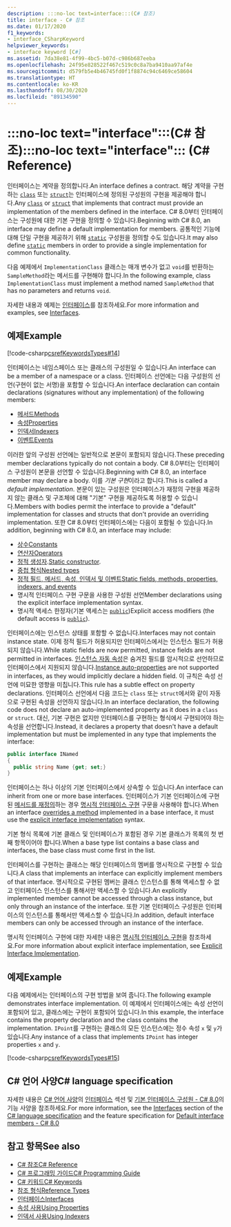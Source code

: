 ```yaml
---
description: :::no-loc text=interface:::(C# 참조)
title: interface - C# 참조
ms.date: 01/17/2020
f1_keywords:
- interface_CSharpKeyword
helpviewer_keywords:
- interface keyword [C#]
ms.assetid: 7da38e81-4f99-4bc5-b07d-c986b687eeba
ms.openlocfilehash: 24f95e828522f467c519c0c8a7ba9410aa97af4e
ms.sourcegitcommit: d579fb5e4b46745fd0f1f8874c94c6469ce58604
ms.translationtype: HT
ms.contentlocale: ko-KR
ms.lasthandoff: 08/30/2020
ms.locfileid: "89134590"
---
```

# <a name="no-loc-textinterface-c-reference"></a><span data-ttu-id="2b9bb-103">:::no-loc text="interface":::(C# 참조)</span><span class="sxs-lookup"><span data-stu-id="2b9bb-103">:::no-loc text="interface"::: (C# Reference)</span></span>

<span data-ttu-id="2b9bb-104">인터페이스는 계약을 정의합니다.</span><span class="sxs-lookup"><span data-stu-id="2b9bb-104">An interface defines a contract.</span></span> <span data-ttu-id="2b9bb-105">해당 계약을 구현 하는 [`class`](class.md) 또는 [`struct`](../builtin-types/struct.md)는 인터페이스에 정의된 구성원의 구현을 제공해야 합니다.</span><span class="sxs-lookup"><span data-stu-id="2b9bb-105">Any [`class`](class.md) or [`struct`](../builtin-types/struct.md) that implements that contract must provide an implementation of the members defined in the interface.</span></span> <span data-ttu-id="2b9bb-106">C# 8.0부터 인터페이스는 구성원에 대한 기본 구현을 정의할 수 있습니다.</span><span class="sxs-lookup"><span data-stu-id="2b9bb-106">Beginning with C# 8.0, an interface may define a default implementation for members.</span></span> <span data-ttu-id="2b9bb-107">공통적인 기능에 대해 단일 구현을 제공하기 위해 [`static`](static.md) 구성원을 정의할 수도 있습니다.</span><span class="sxs-lookup"><span data-stu-id="2b9bb-107">It may also define [`static`](static.md) members in order to provide a single implementation for common functionality.</span></span>

<span data-ttu-id="2b9bb-108">다음 예제에서 `ImplementationClass` 클래스는 매개 변수가 없고 `void`를 반환하는 `SampleMethod`라는 메서드를 구현해야 합니다.</span><span class="sxs-lookup"><span data-stu-id="2b9bb-108">In the following example, class `ImplementationClass` must implement a method named `SampleMethod` that has no parameters and returns `void`.</span></span>

<span data-ttu-id="2b9bb-109">자세한 내용과 예제는 [인터페이스](../../programming-guide/interfaces/index.md)를 참조하세요.</span><span class="sxs-lookup"><span data-stu-id="2b9bb-109">For more information and examples, see [Interfaces](../../programming-guide/interfaces/index.md).</span></span>

## <a name="example"></a><span data-ttu-id="2b9bb-110">예제</span><span class="sxs-lookup"><span data-stu-id="2b9bb-110">Example</span></span>

[!code-csharp[csrefKeywordsTypes#14](~/samples/snippets/csharp/VS_Snippets_VBCSharp/csrefKeywordsTypes/CS/keywordsTypes.cs#14)]

<span data-ttu-id="2b9bb-111">인터페이스는 네임스페이스 또는 클래스의 구성원일 수 있습니다.</span><span class="sxs-lookup"><span data-stu-id="2b9bb-111">An interface can be a member of a namespace or a class.</span></span> <span data-ttu-id="2b9bb-112">인터페이스 선언에는 다음 구성원의 선언(구현이 없는 서명)을 포함할 수 있습니다.</span><span class="sxs-lookup"><span data-stu-id="2b9bb-112">An interface declaration can contain declarations (signatures without any implementation) of the following members:</span></span>

- [<span data-ttu-id="2b9bb-113">메서드</span><span class="sxs-lookup"><span data-stu-id="2b9bb-113">Methods</span></span>](../../programming-guide/classes-and-structs/methods.md)
- [<span data-ttu-id="2b9bb-114">속성</span><span class="sxs-lookup"><span data-stu-id="2b9bb-114">Properties</span></span>](../../programming-guide/classes-and-structs/using-properties.md)
- [<span data-ttu-id="2b9bb-115">인덱서</span><span class="sxs-lookup"><span data-stu-id="2b9bb-115">Indexers</span></span>](../../programming-guide/indexers/using-indexers.md)
- [<span data-ttu-id="2b9bb-116">이벤트</span><span class="sxs-lookup"><span data-stu-id="2b9bb-116">Events</span></span>](event.md)

<span data-ttu-id="2b9bb-117">이러한 앞의 구성원 선언에는 일반적으로 본문이 포함되지 않습니다.</span><span class="sxs-lookup"><span data-stu-id="2b9bb-117">These preceding member declarations typically do not contain a body.</span></span> <span data-ttu-id="2b9bb-118">C# 8.0부터는 인터페이스 구성원이 본문을 선언할 수 있습니다.</span><span class="sxs-lookup"><span data-stu-id="2b9bb-118">Beginning with C# 8.0, an interface member may declare a body.</span></span> <span data-ttu-id="2b9bb-119">이를 *기본 구현*이라고 합니다.</span><span class="sxs-lookup"><span data-stu-id="2b9bb-119">This is called a *default implementation*.</span></span> <span data-ttu-id="2b9bb-120">본문이 있는 구성원은 인터페이스가 재정의 구현을 제공하지 않는 클래스 및 구조체에 대해 "기본" 구현을 제공하도록 허용할 수 있습니다.</span><span class="sxs-lookup"><span data-stu-id="2b9bb-120">Members with bodies permit the interface to provide a "default" implementation for classes and structs that don't provide an overriding implementation.</span></span> <span data-ttu-id="2b9bb-121">또한 C# 8.0부터 인터페이스에는 다음이 포함될 수 있습니다.</span><span class="sxs-lookup"><span data-stu-id="2b9bb-121">In addition, beginning with C# 8.0, an interface may include:</span></span>

- [<span data-ttu-id="2b9bb-122">상수</span><span class="sxs-lookup"><span data-stu-id="2b9bb-122">Constants</span></span>](const.md)
- [<span data-ttu-id="2b9bb-123">연산자</span><span class="sxs-lookup"><span data-stu-id="2b9bb-123">Operators</span></span>](../operators/operator-overloading.md)
- <span data-ttu-id="2b9bb-124">[정적 생성자](../../programming-guide/classes-and-structs/constructors.md#static-constructors).</span><span class="sxs-lookup"><span data-stu-id="2b9bb-124">[Static constructor](../../programming-guide/classes-and-structs/constructors.md#static-constructors).</span></span>
- [<span data-ttu-id="2b9bb-125">중첩 형식</span><span class="sxs-lookup"><span data-stu-id="2b9bb-125">Nested types</span></span>](../../programming-guide/classes-and-structs/nested-types.md)
- [<span data-ttu-id="2b9bb-126">정적 필드, 메서드, 속성, 인덱서 및 이벤트</span><span class="sxs-lookup"><span data-stu-id="2b9bb-126">Static fields, methods, properties, indexers, and events</span></span>](static.md)
- <span data-ttu-id="2b9bb-127">명시적 인터페이스 구현 구문을 사용한 구성원 선언</span><span class="sxs-lookup"><span data-stu-id="2b9bb-127">Member declarations using the explicit interface implementation syntax.</span></span>
- <span data-ttu-id="2b9bb-128">명시적 액세스 한정자(기본 액세스는 [`public`](access-modifiers.md))</span><span class="sxs-lookup"><span data-stu-id="2b9bb-128">Explicit access modifiers (the default access is [`public`](access-modifiers.md)).</span></span>

<span data-ttu-id="2b9bb-129">인터페이스에는 인스턴스 상태를 포함할 수 없습니다.</span><span class="sxs-lookup"><span data-stu-id="2b9bb-129">Interfaces may not contain instance state.</span></span> <span data-ttu-id="2b9bb-130">이제 정적 필드가 허용되지만 인터페이스에서는 인스턴스 필드가 허용되지 않습니다.</span><span class="sxs-lookup"><span data-stu-id="2b9bb-130">While static fields are now permitted, instance fields are not permitted in interfaces.</span></span> <span data-ttu-id="2b9bb-131">[인스턴스 자동 속성](../../programming-guide/classes-and-structs/auto-implemented-properties.md)은 숨겨진 필드를 암시적으로 선언하므로 인터페이스에서 지원되지 않습니다.</span><span class="sxs-lookup"><span data-stu-id="2b9bb-131">[Instance auto-properties](../../programming-guide/classes-and-structs/auto-implemented-properties.md) are not supported in interfaces, as they would implicitly declare a hidden field.</span></span> <span data-ttu-id="2b9bb-132">이 규칙은 속성 선언에 미묘한 영향을 미칩니다.</span><span class="sxs-lookup"><span data-stu-id="2b9bb-132">This rule has a subtle effect on property declarations.</span></span> <span data-ttu-id="2b9bb-133">인터페이스 선언에서 다음 코드는 `class` 또는 `struct`에서와 같이 자동으로 구현된 속성을 선언하지 않습니다.</span><span class="sxs-lookup"><span data-stu-id="2b9bb-133">In an interface declaration, the following code does not declare an auto-implemented property as it does in a `class` or `struct`.</span></span> <span data-ttu-id="2b9bb-134">대신, 기본 구현은 없지만 인터페이스를 구현하는 형식에서 구현되어야 하는 속성을 선언합니다.</span><span class="sxs-lookup"><span data-stu-id="2b9bb-134">Instead, it declares a property that doesn't have a default implementation but must be implemented in any type that implements the interface:</span></span>

```csharp
public interface INamed
{
  public string Name {get; set;}
}
```

<span data-ttu-id="2b9bb-135">인터페이스는 하나 이상의 기본 인터페이스에서 상속할 수 있습니다.</span><span class="sxs-lookup"><span data-stu-id="2b9bb-135">An interface can inherit from one or more base interfaces.</span></span> <span data-ttu-id="2b9bb-136">인터페이스가 기본 인터페이스에 구현된 [메서드를 재정의](override.md)하는 경우 [명시적 인터페이스 구현](../../programming-guide/interfaces/explicit-interface-implementation.md) 구문을 사용해야 합니다.</span><span class="sxs-lookup"><span data-stu-id="2b9bb-136">When an interface [overrides a method](override.md) implemented in a base interface, it must use the [explicit interface implementation](../../programming-guide/interfaces/explicit-interface-implementation.md) syntax.</span></span>

<span data-ttu-id="2b9bb-137">기본 형식 목록에 기본 클래스 및 인터페이스가 포함된 경우 기본 클래스가 목록의 첫 번째 항목이어야 합니다.</span><span class="sxs-lookup"><span data-stu-id="2b9bb-137">When a base type list contains a base class and interfaces, the base class must come first in the list.</span></span>

<span data-ttu-id="2b9bb-138">인터페이스를 구현하는 클래스는 해당 인터페이스의 멤버를 명시적으로 구현할 수 있습니다.</span><span class="sxs-lookup"><span data-stu-id="2b9bb-138">A class that implements an interface can explicitly implement members of that interface.</span></span> <span data-ttu-id="2b9bb-139">명시적으로 구현된 멤버는 클래스 인스턴스를 통해 액세스할 수 없고 인터페이스 인스턴스를 통해서만 액세스할 수 있습니다.</span><span class="sxs-lookup"><span data-stu-id="2b9bb-139">An explicitly implemented member cannot be accessed through a class instance, but only through an instance of the interface.</span></span> <span data-ttu-id="2b9bb-140">또한 기본 인터페이스 구성원은 인터페이스의 인스턴스를 통해서만 액세스할 수 있습니다.</span><span class="sxs-lookup"><span data-stu-id="2b9bb-140">In addition, default interface members can only be accessed through an instance of the interface.</span></span>

<span data-ttu-id="2b9bb-141">명시적 인터페이스 구현에 대한 자세한 내용은 [명시적 인터페이스 구현](../../programming-guide/interfaces/explicit-interface-implementation.md)을 참조하세요.</span><span class="sxs-lookup"><span data-stu-id="2b9bb-141">For more information about explicit interface implementation, see [Explicit Interface Implementation](../../programming-guide/interfaces/explicit-interface-implementation.md).</span></span>

## <a name="example"></a><span data-ttu-id="2b9bb-142">예제</span><span class="sxs-lookup"><span data-stu-id="2b9bb-142">Example</span></span>

<span data-ttu-id="2b9bb-143">다음 예제에서는 인터페이스의 구현 방법을 보여 줍니다.</span><span class="sxs-lookup"><span data-stu-id="2b9bb-143">The following example demonstrates interface implementation.</span></span> <span data-ttu-id="2b9bb-144">이 예제에서 인터페이스에는 속성 선언이 포함되어 있고, 클래스에는 구현이 포함되어 있습니다.</span><span class="sxs-lookup"><span data-stu-id="2b9bb-144">In this example, the interface contains the property declaration and the class contains the implementation.</span></span> <span data-ttu-id="2b9bb-145">`IPoint`를 구현하는 클래스의 모든 인스턴스에는 정수 속성 `x` 및 `y`가 있습니다.</span><span class="sxs-lookup"><span data-stu-id="2b9bb-145">Any instance of a class that implements `IPoint` has integer properties `x` and `y`.</span></span>

[!code-csharp[csrefKeywordsTypes#15](~/samples/snippets/csharp/VS_Snippets_VBCSharp/csrefKeywordsTypes/CS/keywordsTypes.cs#15)]

## <a name="c-language-specification"></a><span data-ttu-id="2b9bb-146">C# 언어 사양</span><span class="sxs-lookup"><span data-stu-id="2b9bb-146">C# language specification</span></span>

<span data-ttu-id="2b9bb-147">자세한 내용은 [C# 언어 사양](~/_csharplang/spec/introduction.md)의 [인터페이스](~/_csharplang/spec/interfaces.md) 섹션 및 [기본 인터페이스 구성원 - C# 8.0](~/_csharplang/proposals/csharp-8.0/default-interface-methods.md)의 기능 사양을 참조하세요.</span><span class="sxs-lookup"><span data-stu-id="2b9bb-147">For more information, see the [Interfaces](~/_csharplang/spec/interfaces.md) section of the [C# language specification](~/_csharplang/spec/introduction.md) and the feature specification for [Default interface members - C# 8.0](~/_csharplang/proposals/csharp-8.0/default-interface-methods.md)</span></span>

## <a name="see-also"></a><span data-ttu-id="2b9bb-148">참고 항목</span><span class="sxs-lookup"><span data-stu-id="2b9bb-148">See also</span></span>

- [<span data-ttu-id="2b9bb-149">C# 참조</span><span class="sxs-lookup"><span data-stu-id="2b9bb-149">C# Reference</span></span>](../index.md)
- [<span data-ttu-id="2b9bb-150">C# 프로그래밍 가이드</span><span class="sxs-lookup"><span data-stu-id="2b9bb-150">C# Programming Guide</span></span>](../../programming-guide/index.md)
- [<span data-ttu-id="2b9bb-151">C# 키워드</span><span class="sxs-lookup"><span data-stu-id="2b9bb-151">C# Keywords</span></span>](index.md)
- [<span data-ttu-id="2b9bb-152">참조 형식</span><span class="sxs-lookup"><span data-stu-id="2b9bb-152">Reference Types</span></span>](reference-types.md)
- [<span data-ttu-id="2b9bb-153">인터페이스</span><span class="sxs-lookup"><span data-stu-id="2b9bb-153">Interfaces</span></span>](../../programming-guide/interfaces/index.md)
- [<span data-ttu-id="2b9bb-154">속성 사용</span><span class="sxs-lookup"><span data-stu-id="2b9bb-154">Using Properties</span></span>](../../programming-guide/classes-and-structs/using-properties.md)
- [<span data-ttu-id="2b9bb-155">인덱서 사용</span><span class="sxs-lookup"><span data-stu-id="2b9bb-155">Using Indexers</span></span>](../../programming-guide/indexers/using-indexers.md)
